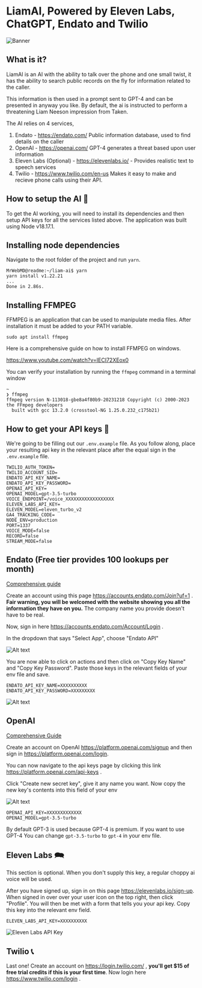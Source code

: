 # LiamAI, Powered by Eleven Labs, ChatGPT, Endato and Twilio

![Banner](public/liam-banner.jpg)

## What is it?

LiamAI is an AI with the ability to talk over the phone and one small twist, it has the ability to search public records on the fly for information related to the caller.

This information is then used in a prompt sent to GPT-4 and can be presented in anyway you like. By default, the ai is instructed to perform a threatening Liam Neeson impression from Taken.

The AI relies on 4 services,

1. Endato - https://endato.com/ Public information database, used to find details on the caller
2. OpenAI - https://openai.com/ GPT-4 generates a threat based upon user information
3. Eleven Labs (Optional) - https://elevenlabs.io/ - Provides realistic text to speech services
4. Twilio - https://www.twilio.com/en-us Makes it easy to make and recieve phone calls using their API.

## How to setup the AI 🤖

To get the AI working, you will need to install its dependencies and then setup API keys for all the services listed above. The application was built using Node v18.17.1.

## Installing node dependencies

Navigate to the root folder of the project and run `yarn`.

```
MrWebMD@readme:~/liam-ai$ yarn
yarn install v1.22.21
...
Done in 2.86s.
```

## Installing FFMPEG

FFMPEG is an application that can be used to manipulate media files. After installation it must be added to your PATH variable.

```
sudo apt install ffmpeg
```

Here is a comprehensive guide on how to install FFMPEG on windows.

https://www.youtube.com/watch?v=IECI72XEox0

You can verify your installation by running the `ffmpeg` command in a terminal window

```
~
❯ ffmpeg
ffmpeg version N-113018-gbe8a4f80b9-20231218 Copyright (c) 2000-2023 the FFmpeg developers
  built with gcc 13.2.0 (crosstool-NG 1.25.0.232_c175b21)
```

## How to get your API keys 🔑

We're going to be filling out our `.env.example` file. As you follow along, place your resulting api key in the relevant place after the equal sign in the `.env.example` file.

```
TWILIO_AUTH_TOKEN=
TWILIO_ACCOUNT_SID=
ENDATO_API_KEY_NAME=
ENDATO_API_KEY_PASSWORD=
OPENAI_API_KEY=
OPENAI_MODEL=gpt-3.5-turbo
VOICE_ENDPOINT=/voice_XXXXXXXXXXXXXXXXXX
ELEVEN_LABS_API_KEY=
ELEVEN_MODEL=eleven_turbo_v2
GA4_TRACKING_CODE=
NODE_ENV=production
PORT=1337
VOICE_MODE=false
RECORD=false
STREAM_MODE=false
```

## Endato (Free tier provides 100 lookups per month)

[Comprehensive guide](https://endato.readme.io/reference/overview#create-an-account-and-get-your-key)

Create an account using this page https://accounts.endato.com/Join?uf=1 . **Fair warning, you will be welcomed with the website showing you all the information they have on you.** The company name you provide doesn't have to be real.

Now, sign in here https://accounts.endato.com/Account/Login .

In the dropdown that says "Select App", choose "Endato API"

![Alt text](public/endato-api-image.png)

You are now able to click on actions and then click on "Copy Key Name" and "Copy Key Password". Paste those keys in the relevant fields of your env file and save.

```
ENDATO_API_KEY_NAME=XXXXXXXXXX
ENDATO_API_KEY_PASSWORD=XXXXXXXXX
```

![Alt text](public/endato-key.png)

## OpenAI

[Comprehensive Guide](https://platform.openai.com/docs/quickstart/account-setup)

Create an account on OpenAI https://platform.openai.com/signup and then sign in https://platform.openai.com/login.

You can now navigate to the api keys page by clicking this link https://platform.openai.com/api-keys .

Click "Create new secret key", give it any name you want. Now copy the new key's contents into this field of your env

![Alt text](public/create-openai-key.png)

```
OPENAI_API_KEY=XXXXXXXXXXXXX
OPENAI_MODEL=gpt-3.5-turbo
```

By default GPT-3 is used because GPT-4 is premium. If you want to use GPT-4 You can change `gpt-3.5-turbo` to `gpt-4` in your env file.

## Eleven Labs 🗪

This section is optional. When you don't supply this key, a regular choppy ai voice will be used.

After you have signed up, sign in on this page https://elevenlabs.io/sign-up. When signed in over over your user icon on the top right, then click "Profile". You will then be met with a form that tells you your api key. Copy this key into the relevant env field.

```
ELEVEN_LABS_API_KEY=XXXXXXXXXX
```

![Eleven Labs API Key](public/eleven-labs-key.png)

## Twilio 📞

Last one! Create an account on https://login.twilio.com/ , **you'll get $15 of free trial credits if this is your first time**. Now login here https://www.twilio.com/login .

